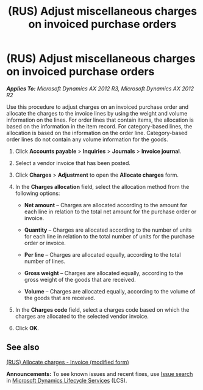 ﻿---
title: (RUS) Adjust miscellaneous charges on invoiced purchase orders
TOCTitle: (RUS) Adjust miscellaneous charges on invoiced purchase orders
ms:assetid: 2e68db2e-2c41-4ef9-a1c9-c4b363555d5e
ms:mtpsurl: https://technet.microsoft.com/en-us/library/JJ665242(v=AX.60)
ms:contentKeyID: 49387331
ms.date: 04/18/2014
mtps_version: v=AX.60
f1_keywords:
- orders
- purchase
- charges
- invoiced
- Russia
- RUS
---

# (RUS) Adjust miscellaneous charges on invoiced purchase orders 


_**Applies To:** Microsoft Dynamics AX 2012 R3, Microsoft Dynamics AX 2012 R2_

Use this procedure to adjust charges on an invoiced purchase order and allocate the charges to the invoice lines by using the weight and volume information on the lines. For order lines that contain items, the allocation is based on the information in the item record. For category-based lines, the allocation is based on the information on the order line. Category-based order lines do not contain any volume information for the goods.

1.  Click **Accounts payable** \> **Inquiries** \> **Journals** \> **Invoice journal**.

2.  Select a vendor invoice that has been posted.

3.  Click **Charges** \> **Adjustment** to open the **Allocate charges** form.

4.  In the **Charges allocation** field, select the allocation method from the following options:
    
      - **Net amount** – Charges are allocated according to the amount for each line in relation to the total net amount for the purchase order or invoice.
    
      - **Quantity** – Charges are allocated according to the number of units for each line in relation to the total number of units for the purchase order or invoice.
    
      - **Per line** – Charges are allocated equally, according to the total number of lines.
    
      - **Gross weight** – Charges are allocated equally, according to the gross weight of the goods that are received.
    
      - **Volume** – Charges are allocated equally, according to the volume of the goods that are received.

5.  In the **Charges code** field, select a charges code based on which the charges are allocated to the selected vendor invoice.

6.  Click **OK**.

## See also

[(RUS) Allocate charges - Invoice (modified form)](https://technet.microsoft.com/en-us/library/jj665349\(v=ax.60\))

  
**Announcements:** To see known issues and recent fixes, use [Issue search](http://go.microsoft.com/fwlink/?linkid=389258) in [Microsoft Dynamics Lifecycle Services](http://go.microsoft.com/fwlink/?linkid=306505) (LCS).

